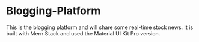 # Blogging-Platform
This is the blogging platform and will share some real-time stock news. It is built with Mern Stack and used the Material UI Kit Pro version.
